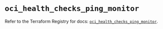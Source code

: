 # `oci_health_checks_ping_monitor`

Refer to the Terraform Registry for docs: [`oci_health_checks_ping_monitor`](https://registry.terraform.io/providers/oracle/oci/6.18.0/docs/resources/health_checks_ping_monitor).
